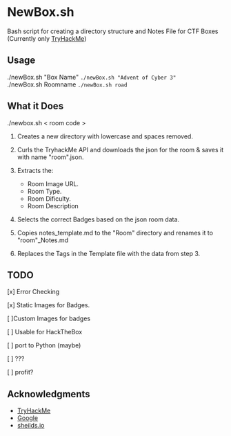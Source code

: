 # NewBox.sh

Bash script for creating a directory structure and Notes File for CTF Boxes (Currently only [TryHackMe](https://tryhackme.com/))

## Usage
./newBox.sh "Box Name"  ```./newBox.sh "Advent of Cyber 3"``` <br>
./newBox.sh Roomname    ```./newBox.sh road```

## What it Does

./newbox.sh < room code >
1. Creates a new directory with lowercase and spaces removed.
2. Curls the TryhackMe API and downloads the json for the room & saves it with name "room".json.
3. Extracts the: 
    - Room Image URL.
    - Room Type.
    - Room Dificulty.
    - Room Description

4. Selects the correct Badges based on the json room data.
5. Copies notes_template.md to the "Room" directory and renames it to "room"_Notes.md
6. Replaces the Tags in the Template file with the data from step 3.

## TODO

[x] Error Checking

[x] Static Images for Badges.

[ ]Custom Images for badges

[ ] Usable for HackTheBox

[ ] port to Python (maybe)

[ ] ???

[ ] profit?


## Acknowledgments 

- [TryHackMe](https://tryhackme.com/)
- [Google](http://www.google.com)
- [sheilds.io](http://www.shields.io)
